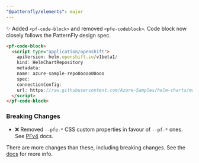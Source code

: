 ```yaml
---
"@patternfly/elements": major
---
```

✨ Added `<pf-code-block>` and removed `<pfe-codeblock>`. Code block now closely 
follows the PatternFly design spec.

```html
<pf-code-block>
  <script type="application/openshift">
    apiVersion: helm.openshift.io/v1beta1/
    kind: HelmChartRepository
    metadata:
    name: azure-sample-repo0oooo00ooo
    spec:
    connectionConfig:
    url: https://raw.githubusercontent.com/Azure-Samples/helm-charts/master/docs
  </script>
</pf-code-block>
```

### Breaking Changes

- ❌ Removed `--pfe-*` CSS custom properties in favour of `--pf-*` ones. See 
  [PFv4][PFv4] docs.

There are more changes than these, including breaking changes. See the [docs][docs] for more info.

[docs]: https://patternflyelements.org/components/code-block/
[PFv4]: https://patternfly.org/v4/
